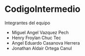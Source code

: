 # CodigoIntermedio
Integrantes del equipo
- Miguel Angel Vazquez Pech
- Henry Froylan Chuc Tec
- Angel Eduardo Casanova Herrera
- Jonathan Aldair Ortega Canul
